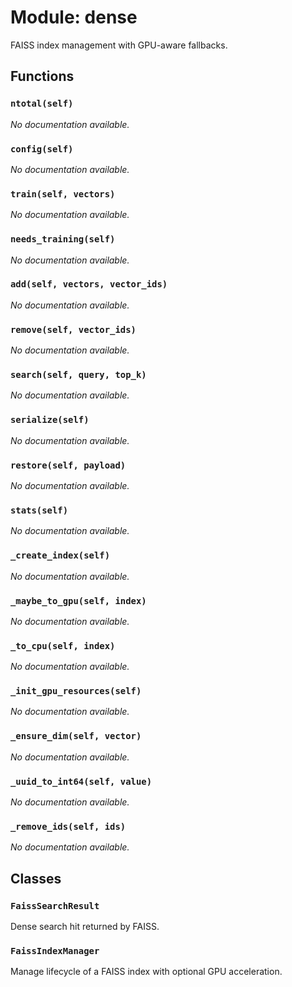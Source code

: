 # Module: dense

FAISS index management with GPU-aware fallbacks.

## Functions

### `ntotal(self)`

*No documentation available.*

### `config(self)`

*No documentation available.*

### `train(self, vectors)`

*No documentation available.*

### `needs_training(self)`

*No documentation available.*

### `add(self, vectors, vector_ids)`

*No documentation available.*

### `remove(self, vector_ids)`

*No documentation available.*

### `search(self, query, top_k)`

*No documentation available.*

### `serialize(self)`

*No documentation available.*

### `restore(self, payload)`

*No documentation available.*

### `stats(self)`

*No documentation available.*

### `_create_index(self)`

*No documentation available.*

### `_maybe_to_gpu(self, index)`

*No documentation available.*

### `_to_cpu(self, index)`

*No documentation available.*

### `_init_gpu_resources(self)`

*No documentation available.*

### `_ensure_dim(self, vector)`

*No documentation available.*

### `_uuid_to_int64(self, value)`

*No documentation available.*

### `_remove_ids(self, ids)`

*No documentation available.*

## Classes

### `FaissSearchResult`

Dense search hit returned by FAISS.

### `FaissIndexManager`

Manage lifecycle of a FAISS index with optional GPU acceleration.
